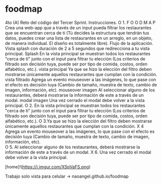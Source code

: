 

# foodmap
4to (A) Reto del código del Tercer Sprint. 
Instrucciones.
O 1. F O O D M A P  Crea una web-app que a través de un input pueda filtrar los restaurantes que se encuentran cerca de ti 
(Tú decides la estructura que tendrán tus datos, puedes crear una lista de restaurantes en un arreglo, en un objeto, 
de manera individual. El diseño es totalmente libre). Flujo de la aplicación.  Vista splash con duración de 2 a 5 segundos 
que redirecciona a tu vista principal. Splash  En la vista principal se muestran todos los restaurantes "cerca de ti" junto 
con el input para filtrar tu elección (Los criterios de filtrado son decisión tuya, puede ser por tipo de comida, costos, 
orden alfabético, etc.). vista principal  Ya que se hizo la elección del filtro deben mostrarse únicamente aquellos 
restaurantes que cumplan con la condición. vista filtrado  Agrega un evento mouseover a las imágenes, lo que pase con el efecto 
es decisión tuya (Cambio de tamaño, muestra de texto, cambio de imagen, información, etc). mouseover imagen  Al seleccionar 
alguno de los restaurantes, deberá mostrarse la información de este a través de un modal. modal imagen  Una vez cerrado el modal 
debe volver a la vista principal. 
O 2. En la vista principal se muestran todos los restaurantes "cerca de ti" junto con el input para 
filtrar tu elección (Los criterios de filtrado son decisión tuya, puede ser por tipo de comida, costos, orden alfabético, etc.). 
O 3.Ya que se hizo la elección del filtro deben mostrarse únicamente aquellos restaurantes que cumplan con la condición. 
X 4 Agrega un evento mouseover a las imágenes, lo que pase con el efecto es decisión tuya (Cambio de tamaño, muestra de texto, 
cambio de imagen, información, etc).  
O 5. Al seleccionar alguno de los restaurantes, deberá mostrarse la información de este a 
través de un modal. 
X 6. Una vez cerrado el modal debe volver a la vista principal. 


[home]!(https://i.imgur.com/XSpVaFS.png)

Trabajo solo vista para celular -> naoangel.github.io/foodmap



